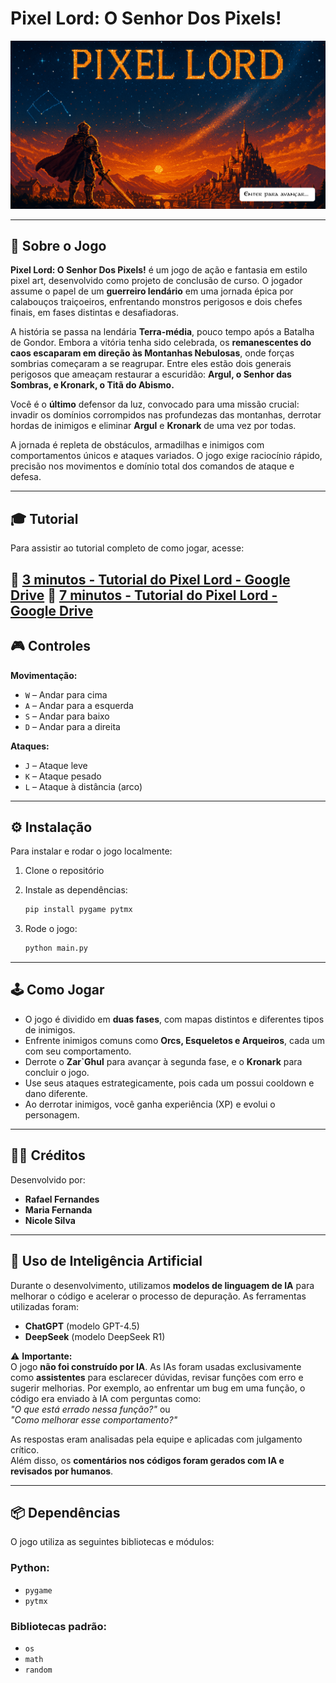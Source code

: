 # **Pixel Lord: O Senhor Dos Pixels!**

![Imagem do Jogo](assets/creditos.png)

---

## 🧙 Sobre o Jogo

**Pixel Lord: O Senhor Dos Pixels!** é um jogo de ação e fantasia em estilo pixel art, desenvolvido como projeto de conclusão de curso. O jogador assume o papel de um **guerreiro lendário** em uma jornada épica por calabouços traiçoeiros, enfrentando monstros perigosos e dois chefes finais, em fases distintas e desafiadoras.

A história se passa na lendária **Terra-média**, pouco tempo após a Batalha de Gondor. Embora a vitória tenha sido celebrada, os **remanescentes do caos escaparam em direção às Montanhas Nebulosas**, onde forças sombrias começaram a se reagrupar. Entre eles estão dois generais perigosos que ameaçam restaurar a escuridão: **Argul, o Senhor das Sombras, e Kronark, o Titã do Abismo.**

Você é o **último** defensor da luz, convocado para uma missão crucial: invadir os domínios corrompidos nas profundezas das montanhas, derrotar hordas de inimigos e eliminar **Argul** e **Kronark** de uma vez por todas.

A jornada é repleta de obstáculos, armadilhas e inimigos com comportamentos únicos e ataques variados. O jogo exige raciocínio rápido, precisão nos movimentos e domínio total dos comandos de ataque e defesa.

---

## 🎓 Tutorial

Para assistir ao tutorial completo de como jogar, acesse:

🔗 [3 minutos - Tutorial do Pixel Lord - Google Drive](https://drive.google.com/drive/folders/1CkHrf5QHh1DqOyTTFYBoI2Bk0SoMiTbO?usp=drive_link)
🔗 [7 minutos - Tutorial do Pixel Lord - Google Drive](https://drive.google.com/drive/folders/1CkHrf5QHh1DqOyTTFYBoI2Bk0SoMiTbO?usp=drive_link)
---

## 🎮 Controles

**Movimentação:**  
- `W` – Andar para cima  
- `A` – Andar para a esquerda  
- `S` – Andar para baixo  
- `D` – Andar para a direita  

**Ataques:**  
- `J` – Ataque leve  
- `K` – Ataque pesado  
- `L` – Ataque à distância (arco)  

---

## ⚙️ Instalação

Para instalar e rodar o jogo localmente:

1. Clone o repositório 
   

2. Instale as dependências:
   ```bash
   pip install pygame pytmx
   ```

3. Rode o jogo:
   ```bash
   python main.py
   ```

---

## 🕹️ Como Jogar

- O jogo é dividido em **duas fases**, com mapas distintos e diferentes tipos de inimigos.  
- Enfrente inimigos comuns como **Orcs, Esqueletos e Arqueiros**, cada um com seu comportamento.  
- Derrote o **Zar`Ghul** para avançar à segunda fase, e o **Kronark** para concluir o jogo.  
- Use seus ataques estrategicamente, pois cada um possui cooldown e dano diferente.  
- Ao derrotar inimigos, você ganha experiência (XP) e evolui o personagem.

---

## 👨‍💻 Créditos

Desenvolvido por:
- **Rafael Fernandes**
- **Maria Fernanda**
- **Nicole Silva**

---

## 🤖 Uso de Inteligência Artificial

Durante o desenvolvimento, utilizamos **modelos de linguagem de IA** para melhorar o código e acelerar o processo de depuração. As ferramentas utilizadas foram:

- **ChatGPT** (modelo GPT-4.5)
- **DeepSeek** (modelo DeepSeek R1)

⚠️ **Importante:**  
O jogo **não foi construído por IA**. As IAs foram usadas exclusivamente como **assistentes** para esclarecer dúvidas, revisar funções com erro e sugerir melhorias. Por exemplo, ao enfrentar um bug em uma função, o código era enviado à IA com perguntas como:  
_"O que está errado nessa função?"_ ou  
_"Como melhorar esse comportamento?"_  

As respostas eram analisadas pela equipe e aplicadas com julgamento crítico.  
Além disso, os **comentários nos códigos foram gerados com IA e revisados por humanos**.

---

## 📦 Dependências

O jogo utiliza as seguintes bibliotecas e módulos:

### Python:
- `pygame`
- `pytmx`

### Bibliotecas padrão:
- `os`
- `math`
- `random`